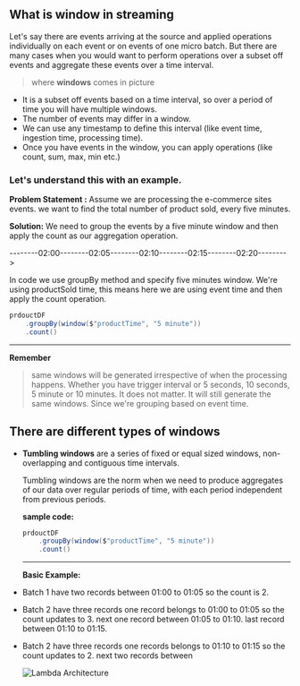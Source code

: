 ## What is window in streaming
Let's say there are events arriving at the source and applied operations individually on each event or on events of one micro batch. But there are many cases when you would want to perform operations over a subset off events and aggregate these events over a time interval.

> where **windows** comes in picture

 - It is a subset off events based on a time interval, so over a period of time you will have multiple windows.
 - The number of events may differ in a window.
 - We can use any timestamp to define this interval (like event time, ingestion time, processing time).
 - Once you have events in the window, you can apply operations (like count, sum, max, min etc.)

### Let's understand this with an example.
**Problem Statement :** Assume we are processing the e-commerce sites events. we want to find the total number of product sold, every five minutes.

**Solution:** We need to group the events by a five minute window and then apply the count as our aggregation operation.

--------02:00--------02:05--------02:10--------02:15--------02:20-------->

In code we use groupBy method and specify five minutes window. We're using productSold time, this means here we are using event time and then apply the count operation.
```scala
prdouctDF
	.groupBy(window($"productTime", "5 minute"))
    .count()
```
----
**Remember**

> same windows will be generated irrespective of when the processing happens. Whether you have trigger interval or 5 seconds, 10 seconds, 5 minute or 10 minutes. It does not matter. It will still generate the same windows. Since we're grouping based on event time.

## There are different types of windows

 - **Tumbling windows** are a series of fixed or equal sized windows, non-overlapping and contiguous time intervals.

	Tumbling windows are the norm when we need to produce aggregates of our data over regular periods of time, with each period independent from previous periods.

	**sample code:**
	```scala
	prdouctDF
		.groupBy(window($"productTime", "5 minute"))
	    .count()
	```
	----
	**Basic Example:**
	

 - Batch 1 have two records between 01:00 to 01:05 so the count is 2.
 - Batch 2 have three records one record belongs to 01:00 to 01:05 so the count updates to 3. next one record between 01:05 to 01:10. last record between 01:10 to 01:15.
 - Batch 2 have three records one records belongs to 01:10 to 01:15 so the count updates to 2. next two records between 

	 
	![Lambda Architecture](https://github.com/gurditsingh/blog/blob/gh-pages/_screenshots/TumblingWindows.jpg?raw=true) 
		
	

<!--stackedit_data:
eyJoaXN0b3J5IjpbMTk1MzQzNjc3MSw2MjQ2MjAyMTAsMTE5OT
MxNDU2MiwtMTI5NTQwMTQ2OCw0MzI3Njk3NDcsNTUxMjQ2NjYs
NDQ5NzQyOCw3OTk3MzkxNzIsLTIzNDM4OTQwLC0yMDgyOTUzMj
QwLDg5MzE5MDgyOSwtMTk2NDI1NzUxOSwtMTcyMDMzNDk1OSwt
MTA1NjY3MjE5MiwxNDIwNzk4NTYxLDg1NzM0NTM0MiwzOTkzOD
QzNiwxOTY2NDAyNzc2LDE4NjM4ODg5OTcsNzUyMjEwMzc1XX0=

-->